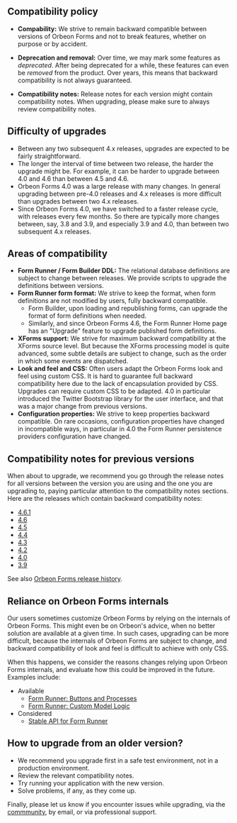 ## Compatibility policy

- __Compability:__ We strive to remain backward compatible between versions of Orbeon Forms and not to break features, whether on purpose or by accident.

- __Deprecation and removal:__ Over time, we may mark some features as *deprecated*. After being deprecated for a while, these features can even be *removed* from the product. Over years, this means that backward compatibility is not always guaranteed.

- __Compatibility notes:__ Release notes for each version might contain compatibility notes. When upgrading, please make sure to always review compatibility notes.

## Difficulty of upgrades

- Between any two subsequent 4.x releases, upgrades are expected to be fairly straightforward.
- The longer the interval of time between two release, the harder the upgrade might be. For example, it can be harder to upgrade between 4.0 and 4.6 than between 4.5 and 4.6.
- Orbeon Forms 4.0 was a large release with many changes. In general upgrading between pre-4.0 releases and 4.x releases is more difficult than upgrades between two 4.x releases.
- Since Orbeon Forms 4.0, we have switched to a faster release cycle, with releases every few months. So there are typically more changes between, say, 3.8 and 3.9, and especially 3.9 and 4.0, than between two subsequent 4.x releases.

## Areas of compatibility

- __Form Runner / Form Builder DDL:__ The relational database definitions are subject to change between releases. We provide scripts to upgrade the definitions between versions.
- __Form Runner form format:__ We strive to keep the format, when form definitions are not modified by users, fully backward compatible.
  - Form Builder, upon loading and republishing forms, can upgrade the format of form definitions when needed.
  - Similarly, and since Orbeon Forms 4.6, the Form Runner Home page has an "Upgrade" feature to upgrade published form definitions.
- __XForms support:__ We strive for maximum backward compatibility at the XForms source level. But because the XForms processing model is quite advanced, some subtle details are subject to change, such as the order in which some events are dispatched.
- __Look and feel and CSS:__ Often users adapt the Orbeon Forms look and feel using custom CSS. It is hard to guarantee full backward compatibility here due to the lack of encapsulation provided by CSS. Upgrades can require custom CSS to be adapted. 4.0 in particular introduced the Twitter Bootstrap library for the user interface, and that was a major change from previous versions.
- __Configuration properties:__ We strive to keep properties backward compatible. On rare occasions, configuration properties have changed in incompatible ways, in particular in 4.0 the Form Runner persistence providers configuration have changed.

## Compatibility notes for previous versions

When about to upgrade, we recommend you go through the release notes for all versions between the version you are using and the one you are upgrading to, paying particular attention to the compatibility notes sections. Here are the releases which contain backward compatibility notes:

- [4.6.1](http://blog.orbeon.com/2014/07/orbeon-forms-461.html)
- [4.6](http://blog.orbeon.com/2014/06/orbeon-forms-46.html)
- [4.5](http://blog.orbeon.com/2014/04/orbeon-forms-45.html)
- [4.4](http://blog.orbeon.com/2013/11/orbeon-forms-44.html)
- [4.3](http://blog.orbeon.com/2013/08/orbeon-forms-43.html)
- [4.2](http://blog.orbeon.com/2013/05/orbeon-forms-42.html)
- [4.0](http://wiki.orbeon.com/forms/doc/developer-guide/release-notes/40#TOC-Compatibility-notes)
- [3.9](http://wiki.orbeon.com/forms/doc/developer-guide/release-notes/39#TOC-Compatibility-notes)

See also [Orbeon Forms release history](https://github.com/orbeon/orbeon-forms/wiki/Orbeon-Forms-release-history).

## Reliance on Orbeon Forms internals

Our users sometimes customize Orbeon Forms by relying on the internals of Orbeon Forms. This might even be on Orbeon's advice, when no better solution are available at a given time. In such cases, upgrading can be more difficult, because the internals of Orbeon Forms are subject to change, and backward compatibility of look and feel is difficult to achieve with only CSS.

When this happens, we consider the reasons changes relying upon Orbeon Forms internals, and evaluate how this could be improved in the future. Examples include:

- Available
  - [Form Runner: Buttons and Processes](https://github.com/orbeon/orbeon-forms/wiki/Form-Runner:-Buttons-and-Processes)
  - [Form Runner: Custom Model Logic](https://github.com/orbeon/orbeon-forms/wiki/Form-Runner:-Custom-Model-Logic)
- Considered
  - [Stable API for Form Runner](https://github.com/orbeon/orbeon-forms/issues/1095)

## How to upgrade from an older version?

- We recommend you upgrade first in a safe test environment, not in a production environment.
- Review the relevant compatibility notes.
- Try running your application with the new version.
- Solve problems, if any, as they come up.

Finally, please let us know if you encounter issues while upgrading, via the [commmunity](http://www.orbeon.com/community), by email, or via professional support.
